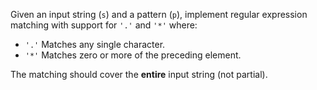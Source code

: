 Given an input string (`s`) and a pattern (`p`), implement regular expression matching with support for `'.'` and `'*'` where: 

- `'.'` Matches any single character.
- `'*'` Matches zero or more of the preceding element.

The matching should cover the **entire** input string (not partial).